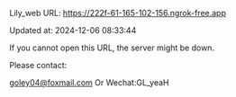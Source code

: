 Lily_web URL: https://222f-61-165-102-156.ngrok-free.app

Updated at: 2024-12-06 08:33:44

If you cannot open this URL, the server might be down.

Please contact: 

goley04@foxmail.com Or Wechat:GL_yeaH